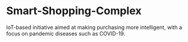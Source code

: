 # Smart-Shopping-Complex
IoT-based initiative aimed at making purchasing more intelligent, with a focus on pandemic diseases such as COVID-19.
